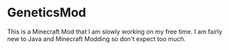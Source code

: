# GeneticsMod

This is a Minecraft Mod that I am slowly working on my free time. I am fairly new to Java and Minecraft Modding so don't expect too much.
